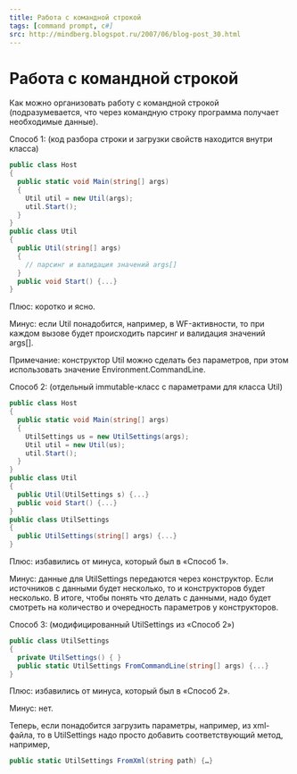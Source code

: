 ```yaml
---
title: Работа с командной строкой
tags: [command prompt, c#]
src: http://mindberg.blogspot.ru/2007/06/blog-post_30.html
---
```

# Работа с командной строкой
Как можно организовать работу с командной строкой (подразумевается, что через командную строку программа получает необходимые данные).

Способ 1:
(код разбора строки и загрузки свойств находится внутри класса)
```c#
public class Host
{
  public static void Main(string[] args)
  {
    Util util = new Util(args);
    util.Start();
  }
}
public class Util
{
  public Util(string[] args)
  {
    // парсинг и валидация значений args[]
  }
  public void Start() {...}
}
```
Плюс: коротко и ясно.

Минус: если Util понадобится, например, в WF-активности, то при каждом вызове будет происходить парсинг и валидация значений args[].

Примечание: конструктор Util можно сделать без параметров, при этом использовать значение Environment.CommandLine.

Способ 2:
(отдельный immutable-класс с параметрами для класса Util)
```c#
public class Host
{
  public static void Main(string[] args)
  {
    UtilSettings us = new UtilSettings(args);
    Util util = new Util(us);
    util.Start();
  }
}
public class Util
{
  public Util(UtilSettings s) {...}   
  public void Start() {...}
}
public class UtilSettings
{
  public UtilSettings(string[] args) {...}
}
```
Плюс: избавились от минуса, который был в «Способ 1».

Минус: данные для UtilSettings передаются через конструктор. Если источников с данными будет несколько, то и конструкторов будет несколько. В итоге, чтобы понять что делать с данными, надо будет смотреть на количество и очередность параметров у конструкторов.

Способ 3:
(модифицированный UtilSettings из «Способ 2»)
```c#
public class UtilSettings
{
  private UtilSettings() { }
  public static UtilSettings FromCommandLine(string[] args) {...}
}
```
Плюс: избавились от минуса, который был в «Способ 2».

Минус: нет.

Теперь, если понадобится загрузить параметры, например, из xml-файла, то в UtilSettings надо просто добавить соответствующий метод, например,
```c#
public static UtilSettings FromXml(string path) {…}
```
